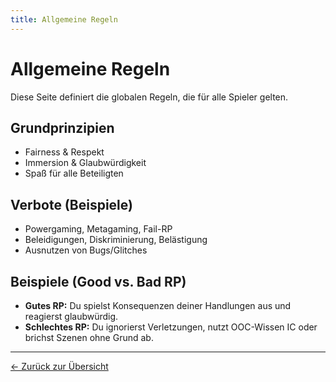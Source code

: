 ```yaml
---
title: Allgemeine Regeln
---
```


<link rel="stylesheet" href="../assets/style.css">

# Allgemeine Regeln

Diese Seite definiert die globalen Regeln, die für alle Spieler gelten.

## Grundprinzipien
- Fairness & Respekt
- Immersion & Glaubwürdigkeit
- Spaß für alle Beteiligten

## Verbote (Beispiele)
- Powergaming, Metagaming, Fail-RP
- Beleidigungen, Diskriminierung, Belästigung
- Ausnutzen von Bugs/Glitches

## Beispiele (Good vs. Bad RP)
- **Gutes RP:** Du spielst Konsequenzen deiner Handlungen aus und reagierst glaubwürdig.
- **Schlechtes RP:** Du ignorierst Verletzungen, nutzt OOC-Wissen IC oder brichst Szenen ohne Grund ab.

---
[← Zurück zur Übersicht](/)
